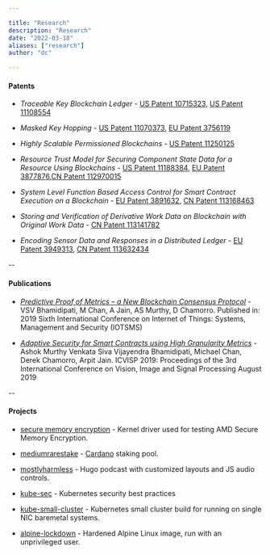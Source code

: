 ```yaml
---

title: "Research"
description: "Research"
date: "2022-03-18"
aliases: ["research"]
author: "dc"

---
```


#### Patents

- *Traceable Key Blockchain Ledger* - [US Patent 10715323](https://patents.google.com/patent/US10715323B2), [US Patent 11108554](https://patents.google.com/patent/US11108554B2)

- *Masked Key Hopping* - [US Patent 11070373](https://patents.google.com/patent/US11070373B2/), [EU Patent 3756119](https://patents.google.com/patent/EP3756119B1)

- *Highly Scalable Permissioned Blockchains* - [US Patent 11250125 ](https://patents.google.com/patent/US11250125B2/en)

- *Resource Trust Model for Securing Component State Data for a Resource Using Blockchains* - [US Patent 11188384](https://patents.google.com/patent/US11188384B2), [EU Patent 3877876](https://patents.google.com/patent/EP3877876),[CN Patent 112970015](https://patents.google.com/patent/CN112970015/en)

- *System Level Function Based Access Control for Smart Contract Execution on a Blockchain* - [EU Patent 3891632](https://patents.google.com/patent/EP3891632), [CN Patent 113168463](https://patents.google.com/patent/CN113168463/en)

- *Storing and Verification of Derivative Work Data on Blockchain with Original Work Data* - [CN Patent 113141782](https://patents.google.com/patent/CN113141782/en)

- *Encoding Sensor Data and Responses in a Distributed Ledger* - [EU Patent 3949313](https://patents.google.com/patent/EP3949313), [CN Patent 113632434](https://patents.google.com/patent/CN113632434/en)

--

#### Publications

- [*Predictive Proof of Metrics – a New Blockchain Consensus Protocol*](https://ieeexplore.ieee.org/abstract/document/8939242) - VSV Bhamidipati, M Chan, A Jain, AS Murthy, D Chamorro. Published in: 2019 Sixth International Conference on Internet of Things: Systems, Management and Security (IOTSMS)

- [*Adaptive Security for Smart Contracts using High Granularity Metrics*](https://dl.acm.org/doi/10.1145/3387168.3387214) - Ashok Murthy Venkata Siva Vijayendra Bhamidipati, Michael Chan, Derek Chamorro, Arpit Jain. ICVISP 2019: Proceedings of the 3rd International Conference on Vision, Image and Signal Processing August 2019

--

#### Projects

- [secure memory encryption](https://github.com/therandomsecurityguy/secure-memory-encryption-test) - Kernel driver used for testing AMD Secure Memory Encryption.

- [mediumrarestake](https://mediumrarestake.com/) - [Cardano](https://cardano.org/) staking pool.

- [mostlyharmless](https://github.com/therandomsecurityguy/mostlyharmless) - Hugo podcast with customized layouts and JS audio controls.

- [kube-sec](https://github.com/therandomsecurityguy/kubernetes-security) - Kubernetes security best practices

- [kube-small-cluster](https://github.com/therandomsecurityguy/kube-small-cluster) - Kubernetes small cluster build for running on single NIC baremetal systems.

- [alpine-lockdown](https://github.com/therandomsecurityguy/alpine-lockdown) - Hardened Alpine Linux image, run with an unprivileged user.
